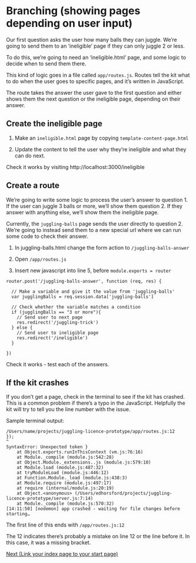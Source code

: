 # Branching (showing pages depending on user input)

Our first question asks the user how many balls they can juggle. We’re going to send them to an ‘ineligible’ page if they can only juggle 2 or less.

To do this, we’re going to need an ‘ineligible.html’ page, and some logic to decide when to send them there.

This kind of logic goes in a file called `app/routes.js`. Routes tell the kit what to do when the user goes to specific pages, and it’s written in JavaScript.

The route takes the answer the user gave to the first question and either shows them the next question or the ineligible page, depending on their answer.

## Create the ineligible page

1. Make an `ineligible.html` page by copying `template-content-page.html`

2. Update the content to tell the user why they’re ineligible and what they can do next.

Check it works by visiting http://localhost:3000/ineligible

## Create a route

We’re going to write some logic to process the user’s answer to question 1. If the user can juggle 3 balls or more, we’ll show them question 2. If they answer with anything else, we’ll show them the ineligible page.

Currently, the `juggling-balls` page sends the user directly to question 2. We’re going to instead send them to a new special url where we can run some code to check their answer.

1. In juggling-balls.html change the form action to `/juggling-balls-answer`

2. Open `/app/routes.js`

3. Insert new javascript into line 5, before `module.exports = router`

```
router.post('/juggling-balls-answer', function (req, res) {

  // Make a variable and give it the value from 'juggling-balls'
  var jugglingBalls = req.session.data['juggling-balls']

  // Check whether the variable matches a condition
  if (jugglingBalls == "3 or more"){
    // Send user to next page
    res.redirect('/juggling-trick')
  } else {
    // Send user to ineligible page
    res.redirect('/ineligible')
  }

})
```

Check it works - test each of the answers.

## If the kit crashes

If you don’t get a page, check in the terminal to see if the kit has crashed. This is a common problem if there’s a typo in the JavaScript. Helpfully the kit will try to tell you the line number with the issue.

Sample terminal output:
```
/Users/name/projects/juggling-licence-prototype/app/routes.js:12
});
^
SyntaxError: Unexpected token }
    at Object.exports.runInThisContext (vm.js:76:16)
    at Module._compile (module.js:542:28)
    at Object.Module._extensions..js (module.js:579:10)
    at Module.load (module.js:487:32)
    at tryModuleLoad (module.js:446:12)
    at Function.Module._load (module.js:438:3)
    at Module.require (module.js:497:17)
    at require (internal/module.js:20:19)
    at Object.<anonymous> (/Users/edhorsford/projects/juggling-licence-prototype/server.js:7:14)
    at Module._compile (module.js:570:32)
[14:11:50] [nodemon] app crashed - waiting for file changes before starting…
```

The first line of this ends with `/app/routes.js:12`

The 12 indicates there’s probably a mistake on line 12 or the line before it. In this case, it was a missing bracket.

[Next (Link your index page to your start page)](link-index-page-start-page)
